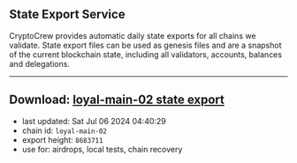 ## State Export Service
CryptoCrew provides automatic daily state exports for all chains we validate. State export files can be used as genesis files and are a snapshot of the current blockchain state, including all validators, accounts, balances and delegations.

---
**Download: [loyal-main-02 state export](https://dl-eu2.ccvalidators.com/SERVICE/loyal/loyal-main-02_export_8683711.json)**
---

- last updated: Sat Jul 06 2024 04:40:29
- chain id: `loyal-main-02`
- export height: `8683711`
- use for: airdrops, local tests, chain recovery
